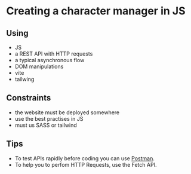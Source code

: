 # Creating a character manager in JS

## Using

- JS
- a REST API with HTTP requests
- a typical asynchronous flow
- DOM manipulations
- vite
- tailwing

## Constraints

- the website must be deployed somewhere
- use the best practises in JS
- must us SASS or tailwind

## Tips

- To test APIs rapidly before coding you can use [Postman](https://www.postman.com/).
- To help you to perfom HTTP Requests, use the Fetch API.
